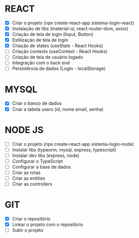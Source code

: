 # REACT

- [x] Criar o projeto (npx create-react-app sistema-login-react)
- [x] Instalação de libs (material-ui, react-router-dom, axios)
- [x] Criação de tela de login (Input, Button)
- [x] Estilização de tela de login
- [x] Criação de states (useState - React Hooks)
- [ ] Criação contexts (useContext - React Hooks)
- [ ] Criação de tela de usuário logado
- [ ] Integração com o back end
- [ ] Persistência de dados (Login - localStorage)

# MYSQL

- [x] Criar o banco de dados
- [x] Criar a tabela users (id, nome email, senha)

# NODE JS

- [ ] Criar o projeto (npx create-react-app sistema-login-node)
- [ ] Instalar libs (typeorm, mysql, express, typescript)
- [ ] Instalar dev libs (express, node)
- [ ] Configurar o TypeScript
- [ ] Configurar a base de dados
- [ ] Criar as rotas
- [ ] Criar as entities
- [ ] Criar as controllers

# GIT

- [x] Criar o repositório
- [x] Linkar o projeto com o repositório
- [ ] Subir o projeto
